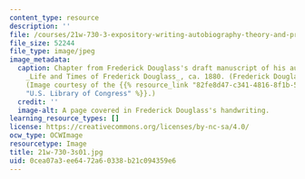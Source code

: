 ```yaml
---
content_type: resource
description: ''
file: /courses/21w-730-3-expository-writing-autobiography-theory-and-practice-spring-2001/0cea07a3ee6472a60338b21c094359e6_21w-730-3s01.jpg
file_size: 52244
file_type: image/jpeg
image_metadata:
  caption: Chapter from Frederick Douglass's draft manuscript of his autobiography,
    _Life and Times of Frederick Douglass_, ca. 1880. (Frederick Douglass Papers)
    (Image courtesy of the {{% resource_link "82fe8d47-c341-4816-8f1b-530463dc2656"
    "U.S. Library of Congress" %}}.)
  credit: ''
  image-alt: A page covered in Frederick Douglass's handwriting.
learning_resource_types: []
license: https://creativecommons.org/licenses/by-nc-sa/4.0/
ocw_type: OCWImage
resourcetype: Image
title: 21w-730-3s01.jpg
uid: 0cea07a3-ee64-72a6-0338-b21c094359e6
---
```

